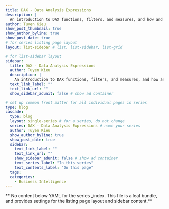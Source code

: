```yaml
---
title: DAX - Data Analysis Expressions
description: |
  An introduction to DAX functions, filters, and measures, and how and when they can be used to derive effective insights.
author: Tuyen Kieu
show_post_thumbnail: true
show_author_byline: true
show_post_date: true
# for series listing page layout
layout: list-sidebar # list, list-sidebar, list-grid

# for list-sidebar layout
sidebar:
  title: DAX - Data Analysis Expressions
  author: Tuyen Kieu
  description: |
    An introduction to DAX functions, filters, and measures, and how and when they can be used to derive effective insights.
  text_link_label: ""
  text_link_url: ""
  show_sidebar_adunit: false # show ad container

# set up common front matter for all individual pages in series
type: blog
cascade:
  type: blog
  layout: single-series # for a series, do not change
  series: DAX - Data Analysis Expressions # name your series
  author: Tuyen Kieu
  show_author_byline: true
  show_post_date: true
  sidebar:
    text_link_label: ""
    text_link_url: ""
    show_sidebar_adunit: false # show ad container
    text_series_label: "In this series"
    text_contents_label: "On this page"
  tags:
  categories:
    - Business Intelligence
---
```


** No content below YAML for the series \_index. This file is a leaf bundle, and provides settings for the listing page layout and sidebar content.**
